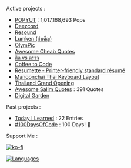 Active projects :

- [POPYUT](https://github.com/narze/popyut) : 1,017,168,693 Pops
- [Deezcord](https://github.com/narze/deezcord) 
- [Resound](https://github.com/narze/resound) 
- [Lumken (ลำเค็ญ)](https://github.com/narze/lumken) 
- [OlymPic](https://olym-pic.vercel.app) 
- [Awesome Cheab Quotes](https://github.com/narze/awesome-cheab-quotes) 
- [ติด vs ตรวจ](https://tid-vs-truad.vercel.app) 
- [Coffee to Code](https://github.com/narze/coffee-to-code) 
- [Resumette - Printer-friendly standard résumé](https://github.com/narze/resume) 
- [Manoonchai Thai Keyboard Layout](https://github.com/manoonchai/manoonchai) 
- [Thailand Grand Opening](https://thailand-grand-opening.web.app) 
- [Awesome Salim Quotes](https://watasalim.vercel.app) : 391 Quotes
- [Digital Garden](https://monosor.com) 

Past projects :

- [Today I Learned](https://github.com/narze/til) : 22 Entries
- [#100DaysOfCode](https://github.com/narze/100daysofcode) : 100 Days! 🎉


Support Me :

[![ko-fi](https://ko-fi.com/img/githubbutton_sm.svg)](https://ko-fi.com/narze)

[![Languages](https://github-readme-stats.vercel.app/api/top-langs/?username=narze&layout=compact&langs_count=10&hide_border=true&custom_title=Languages&bg_color=00000000)](https://github.com/narze)
